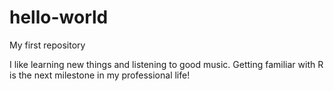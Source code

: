 # hello-world
My first repository

I like learning new things and listening to good music. Getting familiar with R is the next milestone in my professional life!
